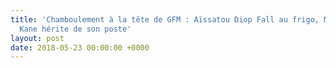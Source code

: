 ```yaml
---
title: 'Chamboulement à la tête de GFM : Aïssatou Diop Fall au frigo, Mamadou Ibra
  Kane hérite de son poste'
layout: post
date: 2018-05-23 00:00:00 +0000
---
```

